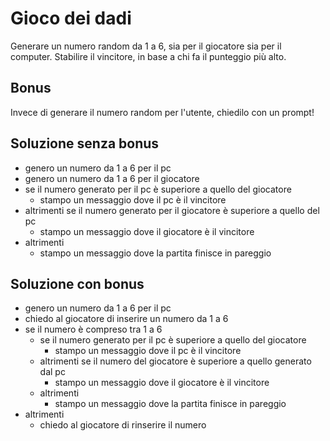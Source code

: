 # Gioco dei dadi

Generare un numero random da 1 a 6, sia per il giocatore sia per il computer.
Stabilire il vincitore, in base a chi fa il punteggio più alto.

## Bonus

Invece di generare il numero random per l'utente, chiedilo con un prompt!


## Soluzione senza bonus

- genero un numero da 1 a 6 per il pc
- genero un numero da 1 a 6 per il giocatore
- se il numero generato per il pc è superiore a quello del giocatore
    - stampo un messaggio dove il pc è il vincitore
- altrimenti se il numero generato per il giocatore è superiore a quello del pc
    - stampo un messaggio dove il giocatore è il vincitore
- altrimenti
    - stampo un messaggio dove la partita finisce in pareggio


## Soluzione con bonus

- genero un numero da 1 a 6 per il pc
- chiedo al giocatore di inserire un numero da 1 a 6
- se il numero è compreso tra 1 a 6
    - se il numero generato per il pc è superiore a quello del giocatore
        - stampo un messaggio dove il pc è il vincitore
    - altrimenti se il numero del giocatore è superiore a quello generato dal pc
        - stampo un messaggio dove il giocatore è il vincitore
    - altrimenti
        - stampo un messaggio dove la partita finisce in pareggio
- altrimenti
    - chiedo al giocatore di rinserire il numero

